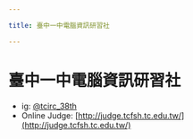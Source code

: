 ```yaml
---

title: 臺中一中電腦資訊研習社

---
```


# 臺中一中電腦資訊研習社

- ig: [@tcirc_38th](https://instagram.com/tcirc_38th?igshid=k4us3x6i6zlp)
- Online Judge: [http://judge.tcfsh.tc.edu.tw/](http://judge.tcfsh.tc.edu.tw/)

